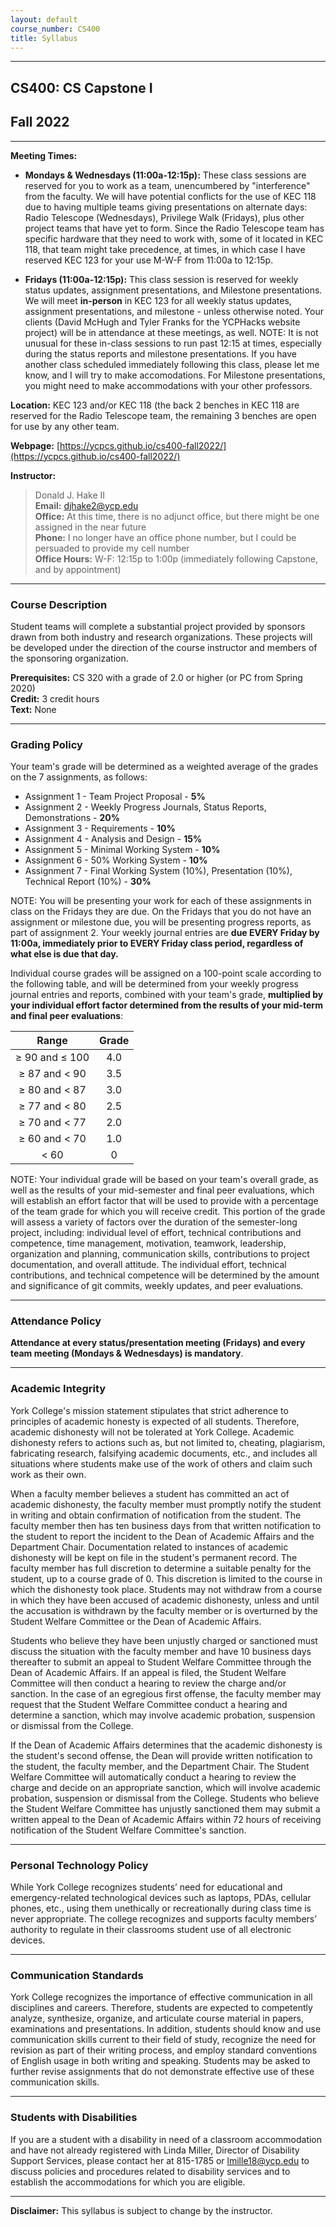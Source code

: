 ```yaml
---
layout: default
course_number: CS400
title: Syllabus
---
```


--- --- --- --- --- --- --- --- --- --- --- --- --- --- --- --- --- --- --- --- --- --- --- ---

## CS400: CS Capstone I

## Fall 2022

--- --- --- --- --- --- --- --- --- --- --- --- --- --- --- --- --- --- --- --- --- --- --- ---



**Meeting Times:**

 - **Mondays & Wednesdays (11:00a-12:15p):** These class sessions are reserved for you to work as a team, unencumbered by "interference" from the faculty.  We will have potential conflicts for the use of KEC 118 due to having multiple teams giving presentations on alternate days: Radio Telescope (Wednesdays), Privilege Walk (Fridays), plus other project teams that have yet to form.  Since the Radio Telescope team has specific hardware that they need to work with, some of it located in KEC 118, that team might take precedence, at times, in which case I have reserved KEC 123 for your use M-W-F from 11:00a to 12:15p.
 
 - **Fridays (11:00a-12:15p):** This class session is reserved for weekly status updates, assignment presentations, and Milestone presentations.  We will meet **in-person** in KEC 123 for all weekly status updates, assignment presentations, and milestone - unless otherwise noted.  Your clients (David McHugh and Tyler Franks for the YCPHacks website project) will be in attendance at these meetings, as well.  NOTE: It is not unusual for these in-class sessions to run past 12:15 at times, especially during the status reports and milestone presentations.  If you have another class scheduled immediately following this class, please let me know, and I will try to make accomodations. For Milestone presentations, you might need to make accommodations with your other professors.<br>
 
**Location:** KEC 123 and/or KEC 118 (the back 2 benches in KEC 118 are reserved for the Radio Telescope team, the remaining 3 benches are open for use by any other team.
 
**Webpage:**  [https://ycpcs.github.io/cs400-fall2022/](https://ycpcs.github.io/cs400-fall2022/)

**Instructor:**

> Donald J. Hake II<br>
**Email:** <djhake2@ycp.edu><br>
**Office:** At this time, there is no adjunct office, but there might be one assigned in the near future<br>
**Phone:** I no longer have an office phone number, but I could be persuaded to provide my cell number<br>
**Office Hours:** W-F: 12:15p to 1:00p (immediately following Capstone, and by appointment)


--- --- --- --- --- --- --- --- --- --- --- --- --- --- --- --- --- --- --- --- --- --- --- ---



### Course Description


Student teams will complete a substantial project provided by sponsors drawn from both 
industry and research organizations. These projects will be developed under the direction 
of the course instructor and members of the sponsoring organization.


**Prerequisites:**  CS 320 with a grade of 2.0 or higher (or PC from Spring 2020)<br>
**Credit:**		3 credit hours<br>
**Text:**  None

--- --- --- --- --- --- --- --- --- --- --- --- --- --- --- --- --- --- --- --- --- --- --- ---



### Grading Policy

Your team's grade will be determined as a weighted average of the grades on the 7 assignments, as follows:

-   Assignment 1 - Team Project Proposal - **5%**
-   Assignment 2 - Weekly Progress Journals, Status Reports, Demonstrations - **20%**
-   Assignment 3 - Requirements - **10%**
-   Assignment 4 - Analysis and Design - **15%**
-   Assignment 5 - Minimal Working System - **10%**
-   Assignment 6 - 50% Working System - **10%**
-   Assignment 7 - Final Working System (10%), Presentation (10%), Technical Report (10%) - **30%**

NOTE: You will be presenting your work for each of these assignments in class on the Fridays they are due.  On the Fridays that you do not have an assignment or milestone due, you will be presenting progress reports, as part of assignment 2.  Your weekly journal entries are **due EVERY Friday by 11:00a, immediately prior to EVERY Friday class period, regardless of what else is due that day.**

Individual course grades will be assigned on a 100-point scale according to the following table, and will be determined from your weekly progress journal entries and reports, combined with your team's grade, **multiplied by your individual effort factor determined from the results of your mid-term and final peer evaluations**:

| Range             |  Grade   |
|:-----------------:|:--------:|
| ≥ 90 and ≤ 100    |   4.0    |
| ≥ 87 and &lt; 90  |   3.5    |
| ≥ 80 and &lt; 87  |   3.0    |
| ≥ 77 and &lt; 80  |   2.5    |
| ≥ 70 and &lt; 77  |   2.0    |
| ≥ 60 and &lt; 70  |   1.0    |
| &lt; 60           |    0     |

NOTE: Your individual grade will be based on your team's overall grade, as well as the results of your mid-semester and final peer evaluations, which will establish an effort factor that will be used to provide with a percentage of the team grade for which you will receive credit.  This portion of the grade will assess a variety of factors over the duration of the 
semester-long project, including: individual level of effort, technical contributions 
and competence, time management, motivation, teamwork, leadership, organization and 
planning, communication skills, contributions to project documentation, and overall 
attitude. The individual effort, technical contributions, and technical competence will 
be determined by the amount and significance of git commits, weekly updates, and peer 
evaluations.


--- --- --- --- --- --- --- --- --- --- --- --- --- --- --- --- --- --- --- --- --- --- --- ---



### Attendance Policy

**Attendance at every status/presentation meeting (Fridays) and every team meeting (Mondays & Wednesdays) is mandatory**.

--- --- --- --- --- --- --- --- --- --- --- --- --- --- --- --- --- --- --- --- --- --- --- ---



### Academic Integrity

York College's mission statement stipulates that strict adherence to
principles of academic honesty is expected of all students. Therefore,
academic dishonesty will not be tolerated at York College. Academic
dishonesty refers to actions such as, but not limited to, cheating,
plagiarism, fabricating research, falsifying academic documents, etc.,
and includes all situations where students make use of the work of others
and claim such work as their own.

When a faculty member believes a student has committed an act of academic
dishonesty, the faculty member must promptly notify the student in writing
and obtain confirmation of notification from the student.  The faculty
member then has ten business days from that written notification to
the student to report the incident to the Dean of Academic Affairs and
the Department Chair. Documentation related to instances of academic
dishonesty will be kept on file in the student's permanent record. The
faculty member has full discretion to determine a suitable penalty for
the student, up to a course grade of 0.  This discretion is limited to
the course in which the dishonesty took place.  Students may not withdraw
from a course in which they have been accused of academic dishonesty,
unless and until the accusation is withdrawn by the faculty member or
is overturned by the Student Welfare Committee or the Dean of Academic
Affairs.

Students who believe they have been unjustly charged or sanctioned must
discuss the situation with the faculty member and have 10 business
days thereafter to submit an appeal to Student Welfare Committee
through the Dean of Academic Affairs. If an appeal is filed, the
Student Welfare Committee will then conduct a hearing to review the
charge and/or sanction.  In the case of an egregious first offense, the
faculty member may request that the Student Welfare Committee conduct a
hearing and determine a sanction, which may involve academic probation,
suspension or dismissal from the College.

If the Dean of Academic Affairs determines that the academic dishonesty is
the student's second offense, the Dean will provide written notification
to the student, the faculty member, and the Department Chair. The Student
Welfare Committee will automatically conduct a hearing to review the
charge and decide on an appropriate sanction, which will involve academic
probation, suspension or dismissal from the College. Students who believe
the Student Welfare Committee has unjustly sanctioned them may submit
a written appeal to the Dean of Academic Affairs within 72 hours of
receiving notification of the Student Welfare Committee's sanction.

--- --- --- --- --- --- --- --- --- --- --- --- --- --- --- --- --- --- --- --- --- --- --- ---



### Personal Technology Policy

While York College recognizes students’ need for educational and emergency-related technological devices such as laptops, PDAs, cellular phones, etc., using them unethically or recreationally during class time is never appropriate.  The college recognizes and supports faculty members’ authority to regulate in their classrooms student use of all electronic devices.


--- --- --- --- --- --- --- --- --- --- --- --- --- --- --- --- --- --- --- --- --- --- --- ---



### Communication Standards

York College recognizes the importance of effective communication in all disciplines and careers.  Therefore, students are expected to competently analyze, synthesize, organize, and articulate course material in papers, examinations and presentations.  In addition, students should know and use communication skills current to their field of study, recognize the need for revision as part of their writing process, and employ standard conventions of English usage in both writing and speaking.  Students may be asked to further revise assignments that do not demonstrate effective use of these communication skills.


--- --- --- --- --- --- --- --- --- --- --- --- --- --- --- --- --- --- --- --- --- --- --- ---



### Students with Disabilities

If you are a student with a disability in need of a classroom accommodation and have not already registered with Linda Miller, Director of Disability Support Services, please contact her at 815-1785 or [lmille18@ycp.edu](mailto:lmille18@ycp.edu) to discuss policies and procedures related to disability services and to establish the accommodations for which you are eligible.

--- --- --- --- --- --- --- --- --- --- --- --- --- --- --- --- --- --- --- --- --- --- --- ---




**Disclaimer:**	This syllabus is subject to change by the instructor.
